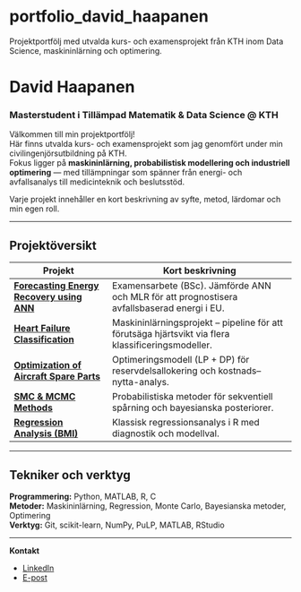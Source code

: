 # portfolio_david_haapanen
Projektportfölj med utvalda kurs- och examensprojekt från KTH inom Data Science, maskininlärning och optimering.

# David Haapanen
### Masterstudent i Tillämpad Matematik & Data Science @ KTH

Välkommen till min projektportfölj!  
Här finns utvalda kurs- och examensprojekt som jag genomfört under min civilingenjörsutbildning på KTH.  
Fokus ligger på **maskininlärning, probabilistisk modellering och industriell optimering** — med tillämpningar som spänner från energi- och avfallsanalys till medicinteknik och beslutsstöd.

Varje projekt innehåller en kort beskrivning av syfte, metod, lärdomar och min egen roll.

---

## Projektöversikt

| Projekt | Kort beskrivning |
|----------|------------------|
| [**Forecasting Energy Recovery using ANN**](./kex-ann-mlr) | Examensarbete (BSc). Jämförde ANN och MLR för att prognostisera avfallsbaserad energi i EU. |
| [**Heart Failure Classification**](./heart-failure-ml) | Maskininlärningsprojekt – pipeline för att förutsäga hjärtsvikt via flera klassificeringsmodeller. |
| [**Optimization of Aircraft Spare Parts**](./system-engineering-lp) | Optimeringsmodell (LP + DP) för reservdelsallokering och kostnads–nytta-analys. |
| [**SMC & MCMC Methods**](./smc-mcmc-methods) | Probabilistiska metoder för sekventiell spårning och bayesianska posteriorer. |
| [**Regression Analysis (BMI)**](./regression-bmi) | Klassisk regressionsanalys i R med diagnostik och modellval. |

---

## Tekniker och verktyg
**Programmering:** Python, MATLAB, R, C  
**Metoder:** Maskininlärning, Regression, Monte Carlo, Bayesianska metoder, Optimering  
**Verktyg:** Git, scikit-learn, NumPy, PuLP, MATLAB, RStudio

---

**Kontakt**
- [LinkedIn](https://www.linkedin.com/in/david-haapanen-b48b47211)  
- [E-post](mailto:davidhaa@kth.se)
